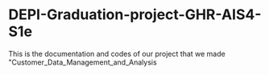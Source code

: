 # DEPI-Graduation-project-GHR-AIS4-S1e
 This is the documentation and codes of our project that we made "Customer_Data_Management_and_Analysis
